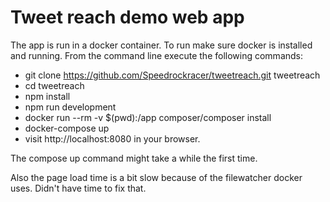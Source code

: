 # Tweet reach demo web app

The app is run in a docker container. To run make sure docker is installed and running.
From the command line execute the following commands:

* git clone https://github.com/Speedrockracer/tweetreach.git tweetreach
* cd tweetreach
* npm install
* npm run development
* docker run --rm -v $(pwd):/app composer/composer install
* docker-compose up
* visit http://localhost:8080 in your browser.

The compose up command might take a while the first time.

Also the page load time is a bit slow because of the filewatcher docker uses. Didn't have time to fix that.
